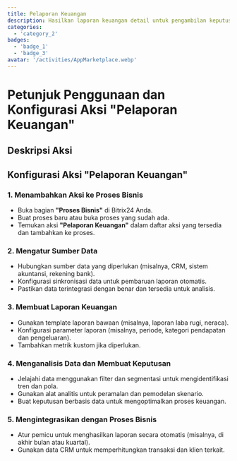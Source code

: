 ```yaml
---
title: Pelaporan Keuangan
description: Hasilkan laporan keuangan detail untuk pengambilan keputusan yang lebih baik.
categories: 
  - 'category_2'
badges: 
  - 'badge_1'
  - 'badge_3'
avatar: '/activities/AppMarketplace.webp'
---
```

# Petunjuk Penggunaan dan Konfigurasi Aksi "Pelaporan Keuangan"

## Deskripsi Aksi

## **Konfigurasi Aksi "Pelaporan Keuangan"**

### 1. Menambahkan Aksi ke Proses Bisnis
- Buka bagian **"Proses Bisnis"** di Bitrix24 Anda.
- Buat proses baru atau buka proses yang sudah ada.
- Temukan aksi **"Pelaporan Keuangan"** dalam daftar aksi yang tersedia dan tambahkan ke proses.

### 2. Mengatur Sumber Data
- Hubungkan sumber data yang diperlukan (misalnya, CRM, sistem akuntansi, rekening bank).
- Konfigurasi sinkronisasi data untuk pembaruan laporan otomatis.
- Pastikan data terintegrasi dengan benar dan tersedia untuk analisis.

### 3. Membuat Laporan Keuangan
- Gunakan template laporan bawaan (misalnya, laporan laba rugi, neraca).
- Konfigurasi parameter laporan (misalnya, periode, kategori pendapatan dan pengeluaran).
- Tambahkan metrik kustom jika diperlukan.

### 4. Menganalisis Data dan Membuat Keputusan
- Jelajahi data menggunakan filter dan segmentasi untuk mengidentifikasi tren dan pola.
- Gunakan alat analitis untuk peramalan dan pemodelan skenario.
- Buat keputusan berbasis data untuk mengoptimalkan proses keuangan.

### 5. Mengintegrasikan dengan Proses Bisnis
- Atur pemicu untuk menghasilkan laporan secara otomatis (misalnya, di akhir bulan atau kuartal).
- Gunakan data CRM untuk memperhitungkan transaksi dan klien terkait.
